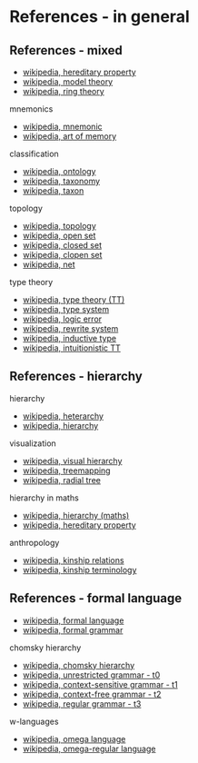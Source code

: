 
<!-- ======================================================================= -->
# References - in general

<!-- ======================================================================= -->
## References - mixed

* [wikipedia, hereditary property](https://en.wikipedia.org/wiki/Hereditary_property)
* [wikipedia, model theory](https://en.wikipedia.org/wiki/Model_theory)
* [wikipedia, ring theory](https://en.wikipedia.org/wiki/Ring_theory)

mnemonics

* [wikipedia, mnemonic](https://en.wikipedia.org/wiki/Mnemonic)
* [wikipedia, art of memory](https://en.wikipedia.org/wiki/Art_of_memory)

classification

* [wikipedia, ontology](https://en.wikipedia.org/wiki/Ontology_%28information_science%29)
* [wikipedia, taxonomy](https://en.wikipedia.org/wiki/Taxonomy_%28general%29)
* [wikipedia, taxon](https://en.wikipedia.org/wiki/Taxon)

topology

* [wikipedia, topology](https://en.wikipedia.org/wiki/Topology)
* [wikipedia, open set](https://en.wikipedia.org/wiki/Open_set)
* [wikipedia, closed set](https://en.wikipedia.org/wiki/Closed_set)
* [wikipedia, clopen set](https://en.wikipedia.org/wiki/Clopen_set)
* [wikipedia, net](https://en.wikipedia.org/wiki/Net_%28mathematics%29)

type theory

* [wikipedia, type theory (TT)](https://en.wikipedia.org/wiki/Type_theory)
* [wikipedia, type system](https://en.wikipedia.org/wiki/Type_system)
* [wikipedia, logic error](https://en.wikipedia.org/wiki/Logic_error)
* [wikipedia, rewrite system](https://en.wikipedia.org/wiki/Rewriting)
* [wikipedia, inductive type](https://en.wikipedia.org/wiki/Inductive_type)
* [wikipedia, intuitionistic TT](https://en.wikipedia.org/wiki/Intuitionistic_type_theory)

<!-- ======================================================================= -->
## References - hierarchy

hierarchy

* [wikipedia, heterarchy](https://en.wikipedia.org/wiki/Heterarchy)
* [wikipedia, hierarchy](https://en.wikipedia.org/wiki/Hierarchy)

visualization

* [wikipedia, visual hierarchy](https://en.wikipedia.org/wiki/Visual_hierarchy)
* [wikipedia, treemapping](https://en.wikipedia.org/wiki/Treemapping)
* [wikipedia, radial tree](https://en.wikipedia.org/wiki/Radial_tree)

hierarchy in maths

* [wikipedia, hierarchy (maths)](https://en.wikipedia.org/wiki/Hierarchy_%28mathematics%29)
* [wikipedia, hereditary property](https://en.wikipedia.org/wiki/Hereditary_property)

anthropology

* [wikipedia, kinship relations](https://en.wikipedia.org/wiki/Kinship)
* [wikipedia, kinship terminology](https://en.wikipedia.org/wiki/Kinship_terminology)

<!-- ======================================================================= -->
## References - formal language

* [wikipedia, formal language](https://en.wikipedia.org/wiki/Formal_language)
* [wikipedia, formal grammar](https://en.wikipedia.org/wiki/Formal_grammar)

chomsky hierarchy

* [wikipedia, chomsky hierarchy](https://en.wikipedia.org/wiki/Chomsky_hierarchy)
* [wikipedia, unrestricted grammar - t0](https://en.wikipedia.org/wiki/Unrestricted_grammar)
* [wikipedia, context-sensitive grammar - t1](https://en.wikipedia.org/wiki/Context-sensitive_grammar)
* [wikipedia, context-free grammar - t2](https://en.wikipedia.org/wiki/Context-free_grammar)
* [wikipedia, regular grammar - t3](https://en.wikipedia.org/wiki/Regular_grammar)

w-languages

* [wikipedia, omega language](https://en.wikipedia.org/wiki/Omega_language)
* [wikipedia, omega-regular language](https://en.wikipedia.org/wiki/Omega-regular_language)
